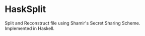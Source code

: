 HaskSplit
=========

Split and Reconstruct file using Shamir's Secret Sharing Scheme. Implemented in Haskell.
